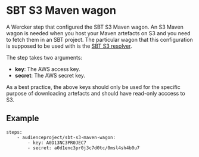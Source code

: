 # SBT S3 Maven wagon

A Wercker step that configured the SBT S3 Maven wagon. An S3 Maven wagon is needed when you host your Maven artefacts on S3 and you need to fetch them in an SBT project. The particular wagon that this configuration is supposed to be used with is the [SBT S3 resolver](https://github.com/ohnosequences/sbt-s3-resolver).

The step takes two arguments:

* **key**: The AWS access key.
* **secret**: The AWS secret key.

As a best practice, the above keys should only be used for the specific purpose of downloading artefacts and should have read-only acccess to S3.

## Example

```
steps:
    - audienceproject/sbt-s3-maven-wagon:
        - key: A0D13NC3PR0JEC7
        - secret: a0d1enc3pr0j3c7d0tc/0msl4sh4b0u7
```
